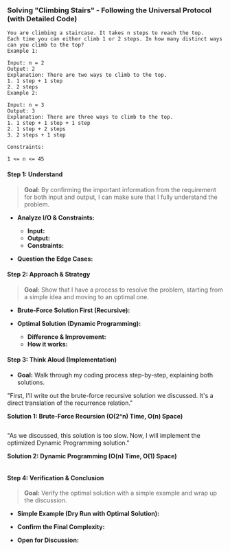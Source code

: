 ### **Solving "Climbing Stairs" - Following the Universal Protocol (with Detailed Code)**

```
You are climbing a staircase. It takes n steps to reach the top.
Each time you can either climb 1 or 2 steps. In how many distinct ways can you climb to the top?
Example 1:

Input: n = 2
Output: 2
Explanation: There are two ways to climb to the top.
1. 1 step + 1 step
2. 2 steps
Example 2:

Input: n = 3
Output: 3
Explanation: There are three ways to climb to the top.
1. 1 step + 1 step + 1 step
2. 1 step + 2 steps
3. 2 steps + 1 step

Constraints:

1 <= n <= 45
```

#### **Step 1: Understand**

> **Goal:** By confirming the important information from the requirement for both input and output, I can make sure that I fully understand the problem.

- **Analyze I/O & Constraints:**
  - **Input:**
  - **Output:**
  - **Constraints:**

- **Question the Edge Cases:**

#### **Step 2: Approach & Strategy**

> **Goal:** Show that I have a process to resolve the problem, starting from a simple idea and moving to an optimal one.

- **Brute-Force Solution First (Recursive):**

- **Optimal Solution (Dynamic Programming):**
  - **Difference & Improvement:**
  - **How it works:**

#### **Step 3: Think Aloud (Implementation)**

- **Goal:** Walk through my coding process step-by-step, explaining both solutions.

"First, I'll write out the brute-force recursive solution we discussed. It's a direct translation of the recurrence relation."

**Solution 1: Brute-Force Recursion (O(2^n) Time, O(n) Space)**

```typescript

```

"As we discussed, this solution is too slow. Now, I will implement the optimized Dynamic Programming solution."

**Solution 2: Dynamic Programming (O(n) Time, O(1) Space)**

```typescript

```

#### **Step 4: Verification & Conclusion**

> **Goal:** Verify the optimal solution with a simple example and wrap up the discussion.

- **Simple Example (Dry Run with Optimal Solution):**

- **Confirm the Final Complexity:**

- **Open for Discussion:**
